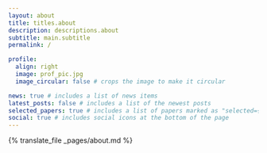 ```yaml
---
layout: about
title: titles.about
description: descriptions.about
subtitle: main.subtitle
permalink: /

profile:
  align: right
  image: prof_pic.jpg
  image_circular: false # crops the image to make it circular

news: true # includes a list of news items
latest_posts: false # includes a list of the newest posts
selected_papers: true # includes a list of papers marked as "selected={true}"
social: true # includes social icons at the bottom of the page
---
```


{% translate_file _pages/about.md %}
